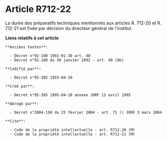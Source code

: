 # Article R712-22

La durée des préparatifs techniques mentionnés aux articles R. 712-20 et R. 712-21 est fixée par décision du directeur
général de l'institut.

**Liens relatifs à cet article**

	**Anciens textes**:

	  - Décret n°92-100 1992-01-30 art. 40
	  - Décret n°92-100 du 30 janvier 1992 - art. 40 (Ab)

	**Codifié par**:

	  - Décret n°95-385 1955-04-10

	**Créé par**:

	  - Décret n°95-385 1995-04-10 annexe JORF 13 avril 1995

	**Abrogé par**:

	  - Décret n°2004-199 du 25 février 2004 - art. 71 () JORF 3 mars 2004

	**Cite**:

	  - Code de la propriété intellectuelle - art. R712-20 (M)
	  - Code de la propriété intellectuelle - art. R712-21 (M)
